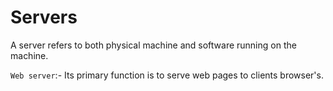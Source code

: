 # Servers

A server refers to both physical machine and software running on the machine.

`Web server`:- Its primary function is to serve web pages to clients browser's.